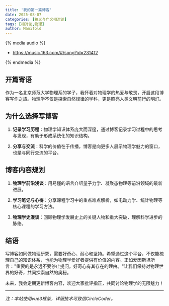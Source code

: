 ```yaml
---
title: '我的第一篇博客'
date: 2025-08-07
categories: [狭义与广义相对论]
tags: [相对论,物理]
author: Manifold
---
```


{% media audio %}

- https://music.163.com/#/song?id=231412

{% endmedia %}


## 开篇寄语

作为一名北京师范大学物理系的学子，我怀着对物理学的热爱与敬畏，开启这段博客写作之旅。物理学不仅是探索自然规律的学科，更是照亮人类文明前行的明灯。

## 为什么选择写博客

1. **记录学习历程**：物理学知识体系庞大而深邃，通过博客记录学习过程中的思考与发现，有助于形成系统化的知识结构。
   
2. **分享与交流**：科学的价值在于传播，博客是向更多人展示物理学魅力的窗口，也是与同行交流的平台。


## 博客内容规划

1. **物理学前沿浅谈**：用易懂的语言介绍量子力学、凝聚态物理等前沿领域的最新进展。

2. **学习笔记与心得**：分享课程学习中的重点难点解析，如电动力学、统计物理等核心课程的学习方法。

3. **物理学史漫谈**：回顾物理学发展史上的关键人物和重大突破，理解科学进步的脉络。


## 结语

写博客如同做物理研究，需要好奇心、耐心和坚持。希望通过这个平台，不仅能梳理自己的知识体系，也能为物理学爱好者提供有价值的内容。正如爱因斯坦所言："重要的是永远不要停止提问。好奇心有其存在的理由。"让我们保持对物理世界的好奇，共同探索自然的奥秘。

未来，我会定期更新博客内容，欢迎大家批评指正，共同讨论物理学的无限魅力！

---
*注：本站使用vue3框架，详细技术可致信CircleCoder。*